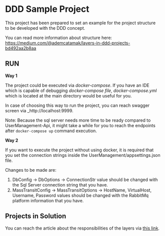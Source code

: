 
# DDD Sample Project

This project has been prepared to set an example for the project structure to be developed with the DDD concept.

You can read more information about structure here:
https://medium.com/@ademcatamak/layers-in-ddd-projects-bd492aa2b8aa

## __RUN__

__Way 1__

The project could be executed via _docker-compose_. If you have an IDE which is capable of debugging _docker-compose file_, _docker-compose.yml_ which is located at the main directory would  be useful for you.

In case of choosing this way to run the project, you can reach swagger screen via _http://localhost:9999.

Note: Because the sql server needs more time to be ready compared to UserManagement-Api, it might take a while for you to reach the endpoints after `docker-compose up` command execution.

__Way 2__

If you want to execute the project without using docker, it is required that you set the connection strings inside the UserManagement/appsettings.json file.

Changes to be made are:
1. DbConfig -> DbOptions -> ConnectionStr value should be changed with the Sql Server connection string that you have.
2. MassTransitConfig -> MassTransitOptions -> HostName, VirtualHost, Username, Password values should be changed with the RabbitMq platform information that you have.

## __Projects in Solution__

You can reach the article about the responsibilities of the layers via [this link](https://medium.com/@ademcatamak/layers-in-ddd-projects-bd492aa2b8aa "Layers in DDD Projects").
